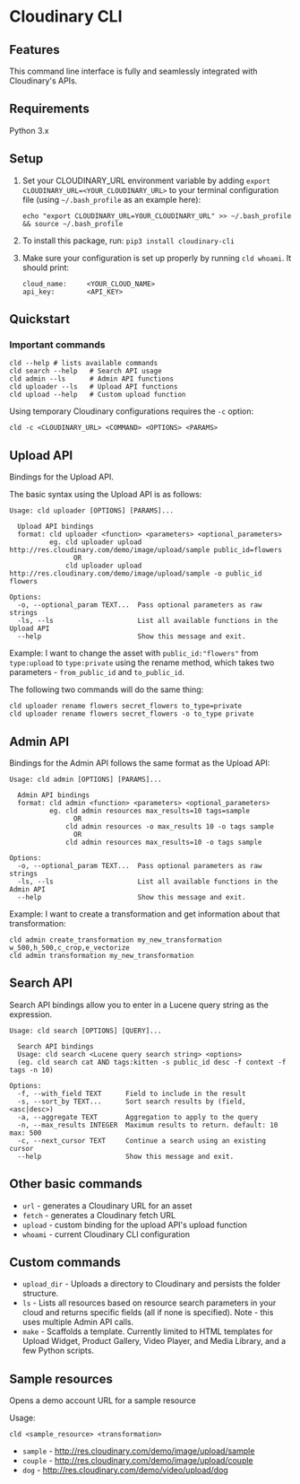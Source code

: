 # Cloudinary CLI

## Features
This command line interface is fully and seamlessly integrated with Cloudinary's APIs. 

## Requirements
Python 3.x

## Setup

1. Set your CLOUDINARY_URL environment variable by adding `export CLOUDINARY_URL=<YOUR_CLOUDINARY_URL>` to your terminal configuration file (using `~/.bash_profile` as an example here):
    
    ```
    echo "export CLOUDINARY_URL=YOUR_CLOUDINARY_URL" >> ~/.bash_profile && source ~/.bash_profile
    ```

2. To install this package, run: `pip3 install cloudinary-cli`
3. Make sure your configuration is set up properly by running `cld whoami`. It should print:

    ```
    cloud_name:     <YOUR_CLOUD_NAME>
    api_key:        <API_KEY>
    ```

## Quickstart

### Important commands

```
cld --help # lists available commands
cld search --help 	# Search API usage
cld admin --ls 		# Admin API functions
cld uploader --ls 	# Upload API functions
cld upload --help	# Custom upload function
```

Using temporary Cloudinary configurations requires the `-c` option:

```
cld -c <CLOUDINARY_URL> <COMMAND> <OPTIONS> <PARAMS>
```

## Upload API

Bindings for the Upload API.

The basic syntax using the Upload API is as follows:

```
Usage: cld uploader [OPTIONS] [PARAMS]...

  Upload API bindings
  format: cld uploader <function> <parameters> <optional_parameters>
          eg. cld uploader upload http://res.cloudinary.com/demo/image/upload/sample public_id=flowers
                OR
              cld uploader upload http://res.cloudinary.com/demo/image/upload/sample -o public_id flowers

Options:
  -o, --optional_param TEXT...  Pass optional parameters as raw strings
  -ls, --ls                     List all available functions in the Upload API
  --help                        Show this message and exit.
```

Example: I want to change the asset with `public_id:"flowers"` from `type:upload` to `type:private` using the rename method, which takes two parameters - `from_public_id` and `to_public_id`.

The following two commands will do the same thing:

```
cld uploader rename flowers secret_flowers to_type=private
cld uploader rename flowers secret_flowers -o to_type private
```

## Admin API

Bindings for the Admin API follows the same format as the Upload API:

```
Usage: cld admin [OPTIONS] [PARAMS]...

  Admin API bindings
  format: cld admin <function> <parameters> <optional_parameters>
          eg. cld admin resources max_results=10 tags=sample
				OR
              cld admin resources -o max_results 10 -o tags sample
				OR
			  cld admin resources max_results=10 -o tags sample

Options:
  -o, --optional_param TEXT...  Pass optional parameters as raw strings
  -ls, --ls                     List all available functions in the Admin API
  --help                        Show this message and exit.
```

Example: I want to create a transformation and get information about that transformation:

```
cld admin create_transformation my_new_transformation w_500,h_500,c_crop,e_vectorize
cld admin transformation my_new_transformation
```

## Search API

Search API bindings allow you to enter in a Lucene query string as the expression.

```
Usage: cld search [OPTIONS] [QUERY]...

  Search API bindings
  Usage: cld search <Lucene query search string> <options>
  (eg. cld search cat AND tags:kitten -s public_id desc -f context -f tags -n 10)

Options:
  -f, --with_field TEXT      Field to include in the result
  -s, --sort_by TEXT...      Sort search results by (field, <asc|desc>)
  -a, --aggregate TEXT       Aggregation to apply to the query
  -n, --max_results INTEGER  Maximum results to return. default: 10 max: 500
  -c, --next_cursor TEXT     Continue a search using an existing cursor
  --help                     Show this message and exit.
```

## Other basic commands
- `url` - generates a Cloudinary URL for an asset
- `fetch` - generates a Cloudinary fetch URL
- `upload` - custom binding for the upload API's upload function
- `whoami` - current Cloudinary CLI configuration

## Custom commands
- `upload_dir` - Uploads a directory to Cloudinary and persists the folder structure.
- `ls` - Lists all resources based on resource search parameters in your cloud and returns specific fields (all if none is specified). Note - this uses multiple Admin API calls.
- `make` - Scaffolds a template. Currently limited to HTML templates for Upload Widget, Product Gallery, Video Player, and Media Library, and a few Python scripts.

## Sample resources

Opens a demo account URL for a sample resource

Usage:

```
cld <sample_resource> <transformation>
```

- `sample` - http://res.cloudinary.com/demo/image/upload/sample
- `couple` - http://res.cloudinary.com/demo/image/upload/couple
- `dog` - http://res.cloudinary.com/demo/video/upload/dog